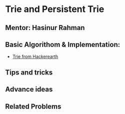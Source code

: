 # Trie and Persistent Trie

## Mentor: Hasinur Rahman

## Basic Algorithom & Implementation:

- [Trie from Hackerearth](https://www.hackerearth.com/practice/data-structures/advanced-data-structures/trie-keyword-tree/tutorial/)

## Tips and tricks

## Advance ideas

## Related Problems

